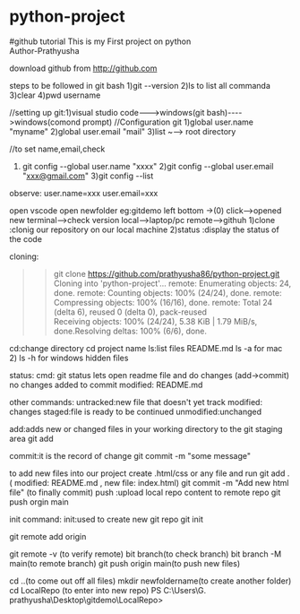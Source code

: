 # python-project
#github tutorial
This is my First project on python
<br>
Author-Prathyusha

download github from http://github.com 

steps to be followed in git bash 
1)git --version
2)ls to list all commanda
3)clear
4)pwd username

//setting up git:1)visual studio code--->windows(git bash)---->windows(comond prompt)
//Configuration git
1)global user.name "myname"
2)global user.email "mail"
3)list
~--> root directory

//to set name,email,check

1) git config --global user.name "xxxx"
2)git config --global user.email "xxx@gmail.com"
3)git config --list

observe:
user.name=xxx
user.email=xxx

open vscode 
open newfolder eg:gitdemo
left bottom ->(0) click-->opened new terminal-->check version 
local-->laptop/pc
remote-->githuh
1)clone :clonig our repository on our local machine
2)status  :display the status of the code

cloning:
 >>git clone https://github.com/prathyusha86/python-project.git
Cloning into 'python-project'...
remote: Enumerating objects: 24, done.
remote: Counting objects: 100% (24/24), done.
remote: Compressing objects: 100% (16/16), done.
remote: Total 24 (delta 6), reused 0 (delta 0), pack-reused  
Receiving objects: 100% (24/24), 5.38 KiB | 1.79 MiB/s, done.Resolving deltas: 100% (6/6), done.

cd:change directory cd project name
ls:list files  README.md
ls -a  for mac 2) ls -h for windows  hidden files

status: 
cmd: git status lets open readme file and do changes
(add->commit) 
no changes added to commit
 modified:   README.md

 other commands:
 untracked:new file that doesn't yet track
 modified: changes
 staged:file is ready to be continued
 unmodified:unchanged

 add:adds new or changed files in your working directory to the git staging area
 git add<file-name>

 commit:it is the record of change
 git commit -m "some message"

 to add new files into our project create .html/css or any file and run
 git add . ( modified:   README.md  , new file:   index.html)
 git commit -m "Add new html file" (to finally commit)
 push :upload local repo content to remote repo
 git push orgin main

 init command:
init:used to create new git repo
git init

git remote add origin<link>

git remote -v (to verify remote)
bit branch(to check branch)
bit branch -M main(to remote branch)
git push origin main(to push new files)

cd ..(to come out off all files)
mkdir newfoldername(to create another folder)
cd LocalRepo
(to enter into new repo)  PS C:\Users\G. prathyusha\Desktop\gitdemo\LocalRepo>







